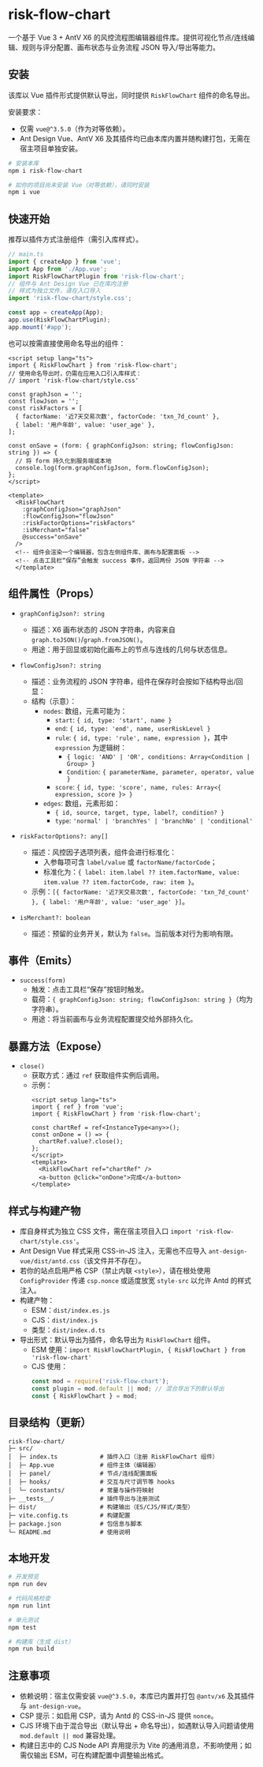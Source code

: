 # risk-flow-chart

一个基于 Vue 3 + AntV X6 的风控流程图编辑器组件库。提供可视化节点/连线编辑、规则与评分配置、画布状态与业务流程 JSON 导入/导出等能力。

## 安装

该库以 Vue 插件形式提供默认导出，同时提供 `RiskFlowChart` 组件的命名导出。

安装要求：

- 仅需 `vue@^3.5.0`（作为对等依赖）。
- Ant Design Vue、AntV X6 及其插件均已由本库内置并随构建打包，无需在宿主项目单独安装。

```bash
# 安装本库
npm i risk-flow-chart

# 如你的项目尚未安装 Vue（对等依赖），请同时安装
npm i vue
```

## 快速开始

推荐以插件方式注册组件（需引入库样式）。

```ts
// main.ts
import { createApp } from 'vue';
import App from './App.vue';
import RiskFlowChartPlugin from 'risk-flow-chart';
// 组件与 Ant Design Vue 已在库内注册
// 样式为独立文件，请在入口导入
import 'risk-flow-chart/style.css';

const app = createApp(App);
app.use(RiskFlowChartPlugin);
app.mount('#app');
```

也可以按需直接使用命名导出的组件：

```vue
<script setup lang="ts">
import { RiskFlowChart } from 'risk-flow-chart';
// 使用命名导出时，仍需在应用入口引入库样式：
// import 'risk-flow-chart/style.css'

const graphJson = '';
const flowJson = '';
const riskFactors = [
  { factorName: '近7天交易次数', factorCode: 'txn_7d_count' },
  { label: '用户年龄', value: 'user_age' },
];

const onSave = (form: { graphConfigJson: string; flowConfigJson: string }) => {
  // 将 form 持久化到服务端或本地
  console.log(form.graphConfigJson, form.flowConfigJson);
};
</script>

<template>
  <RiskFlowChart
    :graphConfigJson="graphJson"
    :flowConfigJson="flowJson"
    :riskFactorOptions="riskFactors"
    :isMerchant="false"
    @success="onSave"
  />
  <!-- 组件会渲染一个编辑器，包含左侧组件库、画布与配置面板 -->
  <!-- 点击工具栏“保存”会触发 success 事件，返回两份 JSON 字符串 -->
  </template>
```

## 组件属性（Props）

- `graphConfigJson?: string`
  - 描述：X6 画布状态的 JSON 字符串，内容来自 `graph.toJSON()`/`graph.fromJSON()`。
  - 用途：用于回显或初始化画布上的节点与连线的几何与状态信息。

- `flowConfigJson?: string`
  - 描述：业务流程的 JSON 字符串，组件在保存时会按如下结构导出/回显：
  - 结构（示意）：
    - `nodes`: 数组，元素可能为：
      - `start`: `{ id, type: 'start', name }`
      - `end`: `{ id, type: 'end', name, userRiskLevel }`
      - `rule`: `{ id, type: 'rule', name, expression }`，其中 `expression` 为逻辑树：
        - `{ logic: 'AND' | 'OR', conditions: Array<Condition | Group> }`
        - `Condition`: `{ parameterName, parameter, operator, value }`
      - `score`: `{ id, type: 'score', name, rules: Array<{ expression, score }> }`
    - `edges`: 数组，元素形如：
      - `{ id, source, target, type, label?, condition? }`
      - `type`: `'normal' | 'branchYes' | 'branchNo' | 'conditional'`

- `riskFactorOptions?: any[]`
  - 描述：风控因子选项列表，组件会进行标准化：
    - 入参每项可含 `label/value` 或 `factorName/factorCode`；
    - 标准化为：`{ label: item.label ?? item.factorName, value: item.value ?? item.factorCode, raw: item }`。
  - 示例：`[{ factorName: '近7天交易次数', factorCode: 'txn_7d_count' }, { label: '用户年龄', value: 'user_age' }]`。

- `isMerchant?: boolean`
  - 描述：预留的业务开关，默认为 `false`。当前版本对行为影响有限。

## 事件（Emits）

- `success(form)`
  - 触发：点击工具栏“保存”按钮时触发。
  - 载荷：`{ graphConfigJson: string; flowConfigJson: string }`（均为字符串）。
  - 用途：将当前画布与业务流程配置提交给外部持久化。

## 暴露方法（Expose）

- `close()`
  - 获取方式：通过 `ref` 获取组件实例后调用。
  - 示例：
    ```vue
    <script setup lang="ts">
    import { ref } from 'vue';
    import { RiskFlowChart } from 'risk-flow-chart';

    const chartRef = ref<InstanceType<any>>();
    const onDone = () => {
      chartRef.value?.close();
    };
    </script>
    <template>
      <RiskFlowChart ref="chartRef" />
      <a-button @click="onDone">完成</a-button>
    </template>
    ```

## 样式与构建产物

- 库自身样式为独立 CSS 文件，需在宿主项目入口 `import 'risk-flow-chart/style.css'`。
- Ant Design Vue 样式采用 CSS-in-JS 注入，无需也不应导入 `ant-design-vue/dist/antd.css`（该文件并不存在）。
- 若你的站点启用严格 CSP（禁止内联 `<style>`），请在根处使用 `ConfigProvider` 传递 `csp.nonce` 或适度放宽 `style-src` 以允许 Antd 的样式注入。
- 构建产物：
  - ESM：`dist/index.es.js`
  - CJS：`dist/index.js`
  - 类型：`dist/index.d.ts`
- 导出形式：默认导出为插件，命名导出为 `RiskFlowChart` 组件。
  - ESM 使用：`import RiskFlowChartPlugin, { RiskFlowChart } from 'risk-flow-chart'`
  - CJS 使用：
    ```js
    const mod = require('risk-flow-chart');
    const plugin = mod.default || mod; // 混合导出下的默认导出
    const { RiskFlowChart } = mod;
    ```

## 目录结构（更新）

```
risk-flow-chart/
├─ src/
│  ├─ index.ts            # 插件入口（注册 RiskFlowChart 组件）
│  ├─ App.vue             # 组件主体（编辑器）
│  ├─ panel/              # 节点/连线配置面板
│  ├─ hooks/              # 交互与尺寸调节等 hooks
│  └─ constants/          # 常量与操作符映射
├─ __tests__/             # 插件导出与注册测试
├─ dist/                  # 构建输出（ES/CJS/样式/类型）
├─ vite.config.ts         # 构建配置
├─ package.json           # 包信息与脚本
└─ README.md              # 使用说明
```

## 本地开发

```bash
# 开发预览
npm run dev

# 代码风格检查
npm run lint

# 单元测试
npm test

# 构建库（生成 dist）
npm run build
```

## 注意事项

- 依赖说明：宿主仅需安装 `vue@^3.5.0`，本库已内置并打包 `@antv/x6` 及其插件与 `ant-design-vue`。
- CSP 提示：如启用 CSP，请为 Antd 的 CSS-in-JS 提供 `nonce`。
- CJS 环境下由于混合导出（默认导出 + 命名导出），如遇默认导入问题请使用 `mod.default || mod` 兼容处理。
- 构建日志中的 CJS Node API 弃用提示为 Vite 的通用消息，不影响使用；如需仅输出 ESM，可在构建配置中调整输出格式。